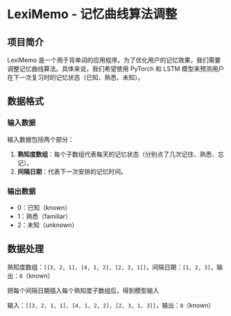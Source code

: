 # LexiMemo - 记忆曲线算法调整

## 项目简介

LexiMemo 是一个用于背单词的应用程序。为了优化用户的记忆效果，我们需要调整记忆曲线算法。具体来说，我们希望使用 PyTorch 和 LSTM 模型来预测用户在下一次复习时的记忆状态（已知、熟悉、未知）。

## 数据格式

### 输入数据

输入数据包括两个部分：

1. **熟知度数组**：每个子数组代表每天的记忆状态（分别点了几次记住、熟悉、忘记）。
2. **间隔日期**：代表下一次安排的记忆时间。

### 输出数据

- 0：已知（known）
- 1：熟悉（familiar）
- 2：未知（unknown）

## 数据处理

熟知度数组：`[[3, 2, 1], [4, 1, 2], [2, 3, 1]]`，间隔日期：`[1, 2, 3]`，输出：`0`（known）

把每个间隔日期插入每个熟知度子数组后，得到模型输入

输入：`[[3, 2, 1, 1], [4, 1, 2, 2], [2, 3, 1, 3]]`，输出：`0`（known）

